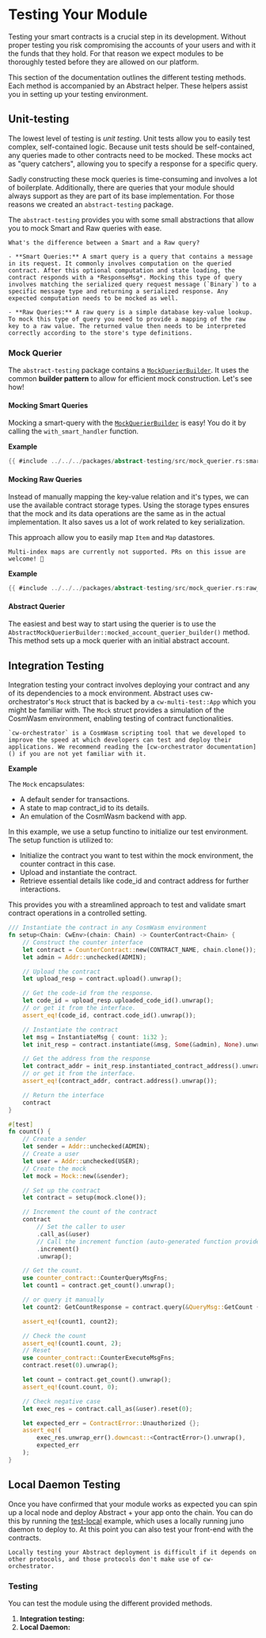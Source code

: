 # Testing Your Module

Testing your smart contracts is a crucial step in its development. Without proper testing you risk compromising the
accounts of your users and with it the funds that they hold. For that reason we expect modules to be thoroughly tested
before they are allowed on our platform.

This section of the documentation outlines the different testing methods. Each method is accompanied by an Abstract
helper. These helpers assist you in setting up your testing environment.

## Unit-testing

The lowest level of testing is *unit testing*. Unit tests allow you to easily test complex, self-contained logic.
Because unit tests should be self-contained, any queries made to other contracts need to be mocked. These mocks act
as "query catchers", allowing you to specify a response for a specific query.

Sadly constructing these mock queries is time-consuming and involves a lot of boilerplate. Additionally, there are
queries that your module should always support as they are part of its base implementation. For those reasons we created
an `abstract-testing` package.

The `abstract-testing` provides you with some small abstractions that allow you to mock Smart and Raw queries with ease.

```admonish info
What's the difference between a Smart and a Raw query?

- **Smart Queries:** A smart query is a query that contains a message in its request. It commonly involves computation on the queried contract. After this optional computation and state loading, the contract responds with a *ResponseMsg*. Mocking this type of query involves matching the serialized query request message (`Binary`) to a specific message type and returning a serialized response. Any expected computation needs to be mocked as well.

- **Raw Queries:** A raw query is a simple database key-value lookup. To mock this type of query you need to provide a mapping of the raw key to a raw value. The returned value then needs to be interpreted correctly according to the store's type definitions.
```

### Mock Querier

The `abstract-testing` package contains
a <a href="https://docs.rs/abstract-testing/0.18.0/abstract_testing/struct.MockQuerierBuilder.html" target="_blank">`MockQuerierBuilder`</a>.
It uses the common **builder pattern** to allow for efficient mock construction. Let's see how!

#### Mocking Smart Queries

Mocking a smart-query with
the <a href="https://docs.rs/abstract-testing/0.18.0/abstract_testing/struct.MockQuerierBuilder.html" target="_blank">`MockQuerierBuilder`</a>
is easy! You do it by calling the `with_smart_handler` function.

**Example**

```rust
{{ #include ../../../packages/abstract-testing/src/mock_querier.rs:smart_query}}
```

#### Mocking Raw Queries

Instead of manually mapping the key-value relation and it's types, we can use the available contract storage types.
Using the storage types ensures that the mock and its data operations are the same as in the actual implementation. It
also saves us a lot of work related to key serialization.

This approach allow you to easily map `Item` and `Map` datastores.

```admonish warning
Multi-index maps are currently not supported. PRs on this issue are welcome! 🤗
```

**Example**

```rust
{{ #include ../../../packages/abstract-testing/src/mock_querier.rs:raw_query }}
```

#### Abstract Querier

The easiest and best way to start using the querier is to use
the `AbstractMockQuerierBuilder::mocked_account_querier_builder()` method. This method sets up a mock querier with an
initial abstract account.

## Integration Testing

Integration testing your contract involves deploying your contract and any of its dependencies to a mock environment.
Abstract uses cw-orchestrator's `Mock` struct that is backed by a `cw-multi-test::App` which you might be familiar with.
The `Mock` struct provides a simulation of the CosmWasm environment, enabling testing of contract functionalities.

```admonish info
`cw-orchestrator` is a CosmWasm scripting tool that we developed to improve the speed at which developers can test and deploy their applications. We recommend reading the [cw-orchestrator documentation]() if you are not yet familiar with it.
```

**Example**

The `Mock` encapsulates:

- A default sender for transactions.
- A state to map contract_id to its details.
- An emulation of the CosmWasm backend with app.

In this example, we use a setup functino to initialize our test environment. The setup function is utilized to:

- Initialize the contract you want to test within the mock environment, the counter contract in this case.
- Upload and instantiate the contract.
- Retrieve essential details like code_id and contract address for further interactions.

This provides you with a streamlined approach to test and validate smart contract operations in a controlled setting.

```rust
/// Instantiate the contract in any CosmWasm environment
fn setup<Chain: CwEnv>(chain: Chain) -> CounterContract<Chain> {
    // Construct the counter interface
    let contract = CounterContract::new(CONTRACT_NAME, chain.clone());
    let admin = Addr::unchecked(ADMIN);

    // Upload the contract
    let upload_resp = contract.upload().unwrap();

    // Get the code-id from the response.
    let code_id = upload_resp.uploaded_code_id().unwrap();
    // or get it from the interface.
    assert_eq!(code_id, contract.code_id().unwrap());

    // Instantiate the contract
    let msg = InstantiateMsg { count: 1i32 };
    let init_resp = contract.instantiate(&msg, Some(&admin), None).unwrap();

    // Get the address from the response
    let contract_addr = init_resp.instantiated_contract_address().unwrap();
    // or get it from the interface.
    assert_eq!(contract_addr, contract.address().unwrap());

    // Return the interface
    contract
}

#[test]
fn count() {
    // Create a sender
    let sender = Addr::unchecked(ADMIN);
    // Create a user
    let user = Addr::unchecked(USER);
    // Create the mock
    let mock = Mock::new(&sender);

    // Set up the contract
    let contract = setup(mock.clone());

    // Increment the count of the contract
    contract
        // Set the caller to user
        .call_as(&user)
        // Call the increment function (auto-generated function provided by CounterExecuteMsgFns)
        .increment()
        .unwrap();

    // Get the count.
    use counter_contract::CounterQueryMsgFns;
    let count1 = contract.get_count().unwrap();

    // or query it manually
    let count2: GetCountResponse = contract.query(&QueryMsg::GetCount {}).unwrap();

    assert_eq!(count1, count2);

    // Check the count
    assert_eq!(count1.count, 2);
    // Reset
    use counter_contract::CounterExecuteMsgFns;
    contract.reset(0).unwrap();

    let count = contract.get_count().unwrap();
    assert_eq!(count.count, 0);

    // Check negative case
    let exec_res = contract.call_as(&user).reset(0);

    let expected_err = ContractError::Unauthorized {};
    assert_eq!(
        exec_res.unwrap_err().downcast::<ContractError>().unwrap(),
        expected_err
    );
}
```
<!-- ## Linked Testing

@Kayanski -->

## Local Daemon Testing

Once you have confirmed that your module works as expected you can spin up a local node and deploy Abstract + your app
onto the chain. You can do this by running the [test-local]() example, which uses a locally running juno daemon to
deploy to. At this point you can also test your front-end with the contracts.

```admonish warn
Locally testing your Abstract deployment is difficult if it depends on other protocols, and those protocols don't make use of cw-orchestrator.
```

### Testing

You can test the module using the different provided methods.

1. **Integration testing:**
2. **Local Daemon:**